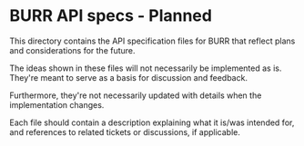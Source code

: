 # BURR API specs - Planned

This directory contains the API specification files for BURR that reflect plans and 
considerations for the future.

The ideas shown in these files will not necessarily be implemented as is. They're 
meant to serve as a basis for discussion and feedback.

Furthermore, they're not necessarily updated with details when the implementation changes.

Each file should contain a description explaining what it is/was intended for,
and references to related tickets or discussions, if applicable.
